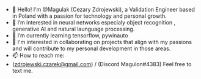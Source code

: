 - 👋 Hello! I'm @Magulak (Cezary Zdrojewski), a Validation Engineer based in Poland with a passion for technology and personal growth. 
- 👀 I’m interested in neural networks especialy object recognition , generative AI and natural launguage processing.
- 🌱 I’m currently learning tensorflow, pywinauto
- 💞️ I'm interested in collaborating on projects that align with my passions and will contribute to my personal development in those areas.
- 📫 How to reach me:
- (zdrojewski.czarek@gmail.com) / (Discord Magulon#4383) Feel free to text me.

<!---
Magulak/Magulak is a ✨ special ✨ repository because its `README.md` (this file) appears on your GitHub profile.
You can click the Preview link to take a look at your changes.
--->
